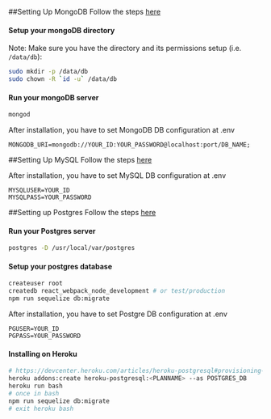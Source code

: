 ##Setting Up MongoDB
Follow the steps [here](https://docs.mongodb.com/manual/installation/#mongodb-community-edition-installation-tutorials)

#### Setup your mongoDB directory

Note: Make sure you have the directory and its permissions setup (i.e. `/data/db`):
```bash
sudo mkdir -p /data/db
sudo chown -R `id -u` /data/db
```

#### Run your mongoDB server
```bash
mongod
```

After installation, you have to set MongoDB DB configuration at .env
```dotenv
MONGODB_URI=mongodb://YOUR_ID:YOUR_PASSWORD@localhost:port/DB_NAME;
```

##Setting Up MySQL
Follow the steps [here](https://dev.mysql.com/doc/mysql-installation-excerpt/8.0/en/installing.html)

After installation, you have to set MySQL DB configuration at .env
```dotenv
MYSQLUSER=YOUR_ID
MYSQLPASS=YOUR_PASSWORD
```

##Setting up Postgres
Follow the steps [here](https://www.postgresqltutorial.com/install-postgresql/)

#### Run your Postgres server
```bash
postgres -D /usr/local/var/postgres
```

#### Setup your postgres database
```bash
createuser root
createdb react_webpack_node_development # or test/production
npm run sequelize db:migrate
```

After installation, you have to set Postgre DB configuration at .env
```dotenv
PGUSER=YOUR_ID
PGPASS=YOUR_PASSWORD
```

#### Installing on Heroku
```bash
# https://devcenter.heroku.com/articles/heroku-postgresql#provisioning-the-add-on
heroku addons:create heroku-postgresql:<PLANNAME> --as POSTGRES_DB
heroku run bash
# once in bash
npm run sequelize db:migrate
# exit heroku bash
```
